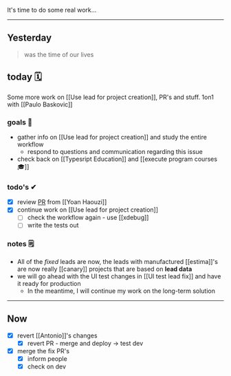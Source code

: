It's time to do some real work...

---

## Yesterday
> was the time of our lives

## today 🗓

Some more work on [[Use lead for project creation]], PR's and stuff.
1on1 with [[Paulo Baskovic]]

### goals 🏴
- gather info on [[Use lead for project creation]] and study the entire workflow
	- respond to questions and communication regarding this issue
- check back on [[Typesript Education]] and [[execute program courses 🎓]]

### todo's ✔
- [x] review [PR](https://github.com/MeilleursAgents/MeilleursAgents/pull/10777) from [[Yoan Haouzi]]
- [x] continue work on [[Use lead for project creation]]
	- [ ] check the workflow again - use [[xdebug]]
	- [ ] write the tests out

### notes 🗒
- All of the *fixed* leads are now, the leads with manufactured [[estima]]'s are now really [[canary]] projects that are based on **lead  data**
- we will go ahead with the UI test changes in [[UI test lead fix]] and have it ready for production
	- In the meantime, I will continue my work on the long-term solution

---

## Now

- [x] revert [[Antonio]]'s changes
	- [x] revert PR - merge and deploy -> test dev
- [x] merge the fix PR's
	- [x] inform people
	- [x] check on dev
